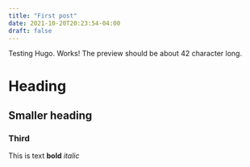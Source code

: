 ```yaml
---
title: "First post"
date: 2021-10-20T20:23:54-04:00
draft: false
---
```


Testing Hugo. Works!  The preview should be about 42 character long.

# Heading

## Smaller heading 

### Third

This is text **bold** *italic* 
